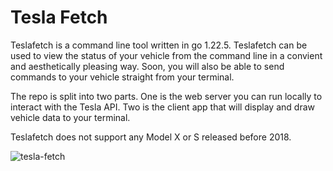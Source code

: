 # Tesla Fetch
Teslafetch is a command line tool written in go 1.22.5. Teslafetch can be used to view the status of your vehicle from the command line in a convient and aesthetically pleasing way. Soon, you will
also be able to send commands to your vehicle straight from your terminal.

The repo is split into two parts. One is the web server you can run locally to interact with the Tesla API. Two is the client app that will display and draw vehicle data to your terminal.

Teslafetch does not support any Model X or S released before 2018.

![tesla-fetch](https://github.com/user-attachments/assets/faa26004-6962-47ff-be21-1467897ee32e) 
